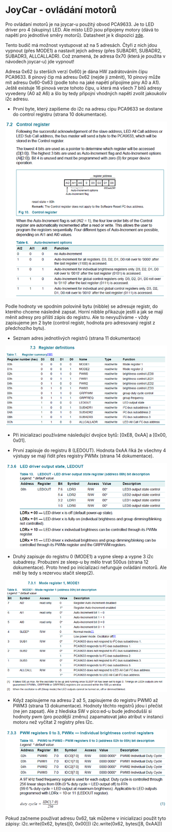 # JoyCar - ovládání motorů

Pro ovládaní motorů je na joycar-u použitý obvod PCA9633. Je to LED driver pro 4 (skupiny) LED. Ale místo LED jsou připojeny motory (dává to napětí pro jednotlivé směry motorů). 
Datasheet je k dispozici [zde](https://media.digikey.com/pdf/Data%20Sheets/NXP%20PDFs/PCA9633.pdf).

Tento budič má možnost vystupovat až na 5 adresách. Čtyři z nich jdou vypnout (přes MODE1) a nastavit jejich adresy (přes SUBADR1, SUBADR2, SUBADR3, ALLCALLADR).
Což znamená, že adresa 0x70 (která je použita v návodech joycar-u) jde vypnout!

Adresa 0x62 (u sterších verzí 0x60) je dána HW zadrátováním čipu PCA9633. 8 pinový čip má adresu 0x62 (nejde ji změnit), 10 pinový může mít adresu 0x60-0x63 (podle toho na jaké napětí připojíme piny A0 a A1). Ještě existuje 16 pinová verze tohoto čipu, u která má všech 7 bitů adresy vyvedeny (A0 až A6) a šlo by tedy připojní vhodných napětí zvolit jakoukoliv i2c adresu.

- První byte, který zapíšeme do i2c na adresu cipu PCA9633 se dostane do control registru (strana 10 dokumentace).

![ControlRegistr](img/PCA9633%20-%201%20Control%20register.png)

Podle hodnoty ve spodním polovině bytu (nibble) se adresuje registr, do kterého chceme následně zapsat. Horní nibble přikazuje jestli a jak se mají měnit adresy pro příští zápis do registru. Ale to nevyužíváme - vždy zapisujeme jen 2 byte (control registr, hodnota pro adresovaný regist z předchozího bytu).

- Seznam adres jednotlivých registrů (strana 11 dokumentace)

![RegisterList](img/PCA9633%20-%202%20Register%20definition.png)

- Při inicializaci používáme následující dvojice bytů: [0xE8, 0xAA] a [0x00, 0x01].

- První zapisuje do registru 8 (LEDOUT). Hodnota 0xAA říká že všechny 4  výstupy se mají řídit přes registry PWMx (strana 14 dokumentace).

![Register LEDOUT](img/PCA9633%20-%203%20Register%208%20-%20LEDOUT.png)

- Druhý zapisuje do registru 0 (MODE1) a vypne sleep a vypne 3 i2c subadresy. Probuzení ze sleep-u by mělo trvat 500us (strana 12 dokumentace). Proto hned po inicializaci nefunguje ovládání motorů. Ale měl by tedy s rezervou stačit sleep(2).

![Register MODE1](img/PCA9633%20-%204%20Register%201%20-%20MODE1.png)

- Když zapisujeme na adresu 2 až 5, zapisujeme do registru PWM0 až PWM3 (strana 13 dokumentace).
Hodnoty těchto registrů jdou i přečíst (ne jen zapsat). Ale z hlediska SW v pico:ed-u bude jednodušší si hodnoty pwm (pro pozdější změnu) zapamatovat jako atribut v instanci motoru než vyčítat 2 registry přes I2c.

![Register PWMx](img/PCA9633%20-%205%20Register%202-5%20-%20PWMx.png)


Pokud začneme používat adresu 0x62, tak můžeme v inicializaci použít tyto zápisy:
i2c.write(0x62, bytes([0, 0x00]))
i2c.write(0x62, bytes([8, 0xAA]))
